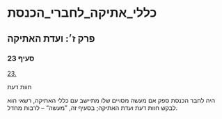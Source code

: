 # כללי_אתיקה_לחברי_הכנסת

## פרק ז׳: ועדת האתיקה

### סעיף 23

[23.](https://he.wikisource.org/wiki/כללי_אתיקה_לחברי_הכנסת#סעיף_23)

חוות דעת

היה לחבר הכנסת ספק אם מעשה מסויים שלו מתיישב עם כללי האתיקה, רשאי הוא לבקש חוות דעת ועדת האתיקה; בסעיף זה, ”מעשה“ – לרבות מחדל.